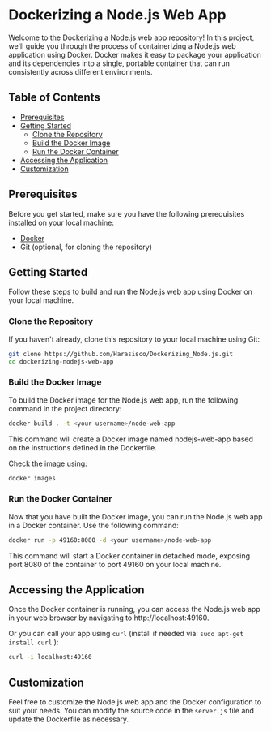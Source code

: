 # Dockerizing a Node.js Web App

Welcome to the Dockerizing a Node.js web app repository! In this project, we'll guide you through the process of containerizing a Node.js web application using Docker. Docker makes it easy to package your application and its dependencies into a single, portable container that can run consistently across different environments.

## Table of Contents

- [Prerequisites](#prerequisites)
- [Getting Started](#getting-started)
  - [Clone the Repository](#clone-the-repository)
  - [Build the Docker Image](#build-the-docker-image)
  - [Run the Docker Container](#run-the-docker-container)
- [Accessing the Application](#accessing-the-application)
- [Customization](#customization)

## Prerequisites

Before you get started, make sure you have the following prerequisites installed on your local machine:

- [Docker](https://www.docker.com/get-started)
- Git (optional, for cloning the repository)

## Getting Started

Follow these steps to build and run the Node.js web app using Docker on your local machine.

### Clone the Repository

If you haven't already, clone this repository to your local machine using Git:

```bash
git clone https://github.com/Harasisco/Dockerizing_Node.js.git
cd dockerizing-nodejs-web-app
```

### Build the Docker Image

To build the Docker image for the Node.js web app, run the following command in the project directory:

```bash
docker build . -t <your username>/node-web-app
```

This command will create a Docker image named nodejs-web-app based on the instructions defined in the Dockerfile.

Check the image using:

```bash
docker images
```

### Run the Docker Container

Now that you have built the Docker image, you can run the Node.js web app in a Docker container. Use the following command:

```bash
docker run -p 49160:8080 -d <your username>/node-web-app
```

This command will start a Docker container in detached mode, exposing port 8080 of the container to port 49160 on your local machine.

## Accessing the Application

Once the Docker container is running, you can access the Node.js web app in your web browser by navigating to http://localhost:49160.

Or you can call your app using ``` curl ``` (install if needed via: ``` sudo apt-get install curl ``` ):

```bash
curl -i localhost:49160
```
## Customization

Feel free to customize the Node.js web app and the Docker configuration to suit your needs. You can modify the source code in the ``` server.js ``` file and update the Dockerfile as necessary.
